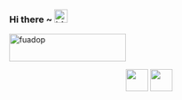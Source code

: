 
### Hi there ~ <img src="https://user-images.githubusercontent.com/1303154/88677602-1635ba80-d120-11ea-84d8-d263ba5fc3c0.gif" width="24px" alt="hi">


<p>
<a href="https://www.buymeacoffee.com/fuadop"> <img align="center" src="https://cdn.buymeacoffee.com/buttons/v2/default-yellow.png" height="50" width="210" alt="fuadop" /></a>
</p>

<p align="center">
<img src="https://cdn.jsdelivr.net/gh/devicons/devicon/icons/typescript/typescript-original.svg" width="40" height="40" />
<img src="https://cdn.jsdelivr.net/gh/devicons/devicon/icons/javascript/javascript-original.svg" width="40" height="40" />
</p>
